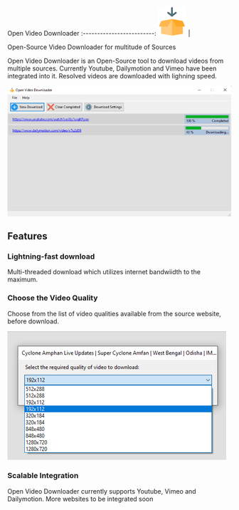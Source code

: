 
Open Video Downloader
:-------------------------:
![Open Video Downloader Icon](https://github.com/Ascalonic/Open-Video-Downloader/blob/master/Open%20Video%20Downloader/Resources/icon64.png) | 

Open-Source Video Downloader for multitude of Sources

Open Video Downloader is an Open-Source tool to download videos from multiple sources. Currently Youtube, Dailymotion and Vimeo have been integrated into it.
Resolved videos are downloaded with lighning speed.

![Open Video Downloader](https://github.com/Ascalonic/Open-Video-Downloader/blob/master/OVD2.png)

## Features
### Lightning-fast download

Multi-threaded download which utilizes internet bandwiidth to the maximum.

### Choose the Video Quality

Choose from the list of video qualities available from the source website, before download.

![Open Video Downloader Quality Select](https://github.com/Ascalonic/Open-Video-Downloader/blob/master/OVD1.png)

### Scalable Integration

Open Video Downloader currently supports Youtube, Vimeo and Dailymotion. More websites to be integrated soon
